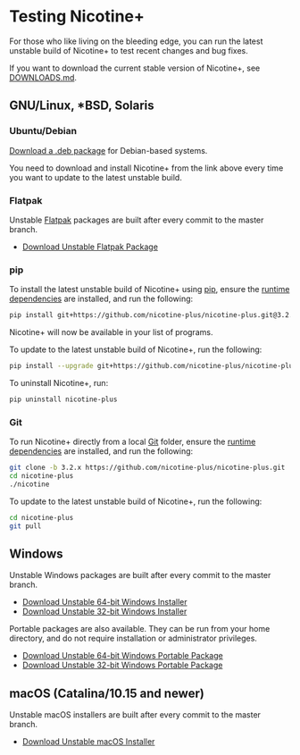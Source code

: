 # Testing Nicotine+

For those who like living on the bleeding edge, you can run the latest unstable build of Nicotine+ to test recent changes and bug fixes.

If you want to download the current stable version of Nicotine+, see [DOWNLOADS.md](DOWNLOADS.md).

## GNU/Linux, *BSD, Solaris

### Ubuntu/Debian

[Download a .deb package](https://nightly.link/nicotine-plus/nicotine-plus/workflows/packaging/3.2.x/debian-package.zip) for Debian-based systems.

You need to download and install Nicotine+ from the link above every time you want to update to the latest unstable build.

### Flatpak

Unstable [Flatpak](https://www.flatpak.org/setup/) packages are built after every commit to the master branch.

- [Download Unstable Flatpak Package](https://nightly.link/nicotine-plus/nicotine-plus/workflows/packaging/3.2.x/flatpak-package.zip)

### pip

To install the latest unstable build of Nicotine+ using [pip](https://pip.pypa.io/), ensure the [runtime dependencies](DEPENDENCIES.md) are installed, and run the following:

```sh
pip install git+https://github.com/nicotine-plus/nicotine-plus.git@3.2.x
```

Nicotine+ will now be available in your list of programs.

To update to the latest unstable build of Nicotine+, run the following:

```sh
pip install --upgrade git+https://github.com/nicotine-plus/nicotine-plus.git@3.2.x
```

To uninstall Nicotine+, run:

```sh
pip uninstall nicotine-plus
```

### Git

To run Nicotine+ directly from a local [Git](https://git-scm.com/) folder, ensure the [runtime dependencies](DEPENDENCIES.md) are installed, and run the following:

```sh
git clone -b 3.2.x https://github.com/nicotine-plus/nicotine-plus.git
cd nicotine-plus
./nicotine
```

To update to the latest unstable build of Nicotine+, run the following:

```sh
cd nicotine-plus
git pull
```

## Windows

Unstable Windows packages are built after every commit to the master branch.

- [Download Unstable 64-bit Windows Installer](https://nightly.link/nicotine-plus/nicotine-plus/workflows/packaging/3.2.x/windows-x86_64-installer.zip)
- [Download Unstable 32-bit Windows Installer](https://nightly.link/nicotine-plus/nicotine-plus/workflows/packaging/3.2.x/windows-i686-installer.zip)

Portable packages are also available. They can be run from your home directory, and do not require installation or administrator privileges.

- [Download Unstable 64-bit Windows Portable Package](https://nightly.link/nicotine-plus/nicotine-plus/workflows/packaging/3.2.x/windows-x86_64-package.zip)
- [Download Unstable 32-bit Windows Portable Package](https://nightly.link/nicotine-plus/nicotine-plus/workflows/packaging/3.2.x/windows-i686-package.zip)

## macOS (Catalina/10.15 and newer)

Unstable macOS installers are built after every commit to the master branch.

- [Download Unstable macOS Installer](https://nightly.link/nicotine-plus/nicotine-plus/workflows/packaging/3.2.x/macos-installer.zip)
